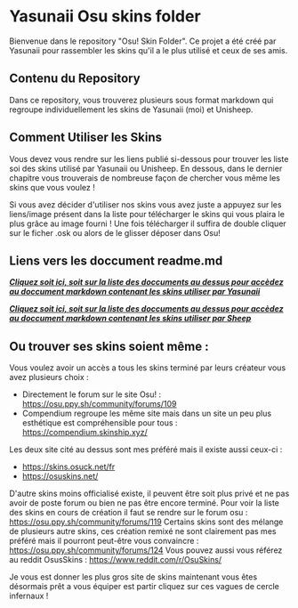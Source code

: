 # Yasunaii Osu skins folder

Bienvenue dans le repository "Osu! Skin Folder". Ce projet a été créé par Yasunaii pour rassembler les skins qu'il a le plus utilisé et ceux de ses amis.

## Contenu du Repository

Dans ce repository, vous trouverez plusieurs sous format markdown qui regroupe individuellement les skins de Yasunaii (moi) et Unisheep. 

## Comment Utiliser les Skins

Vous devez vous rendre sur les liens publié si-dessous pour trouver les liste soi des skins utilisé par Yasunaii ou Unisheep. En dessous, dans le dernier chapitre vous trouverais de nombreuse façon de chercher vous même les skins que vous voulez ! 

Si vous avez décider d'utiliser nos skins vous avez juste a appuyez sur les liens/image présent dans la liste pour télécharger le skins qui vous plaira le plus grâce au image fourni !
Une fois télécharger il suffira de double cliquer sur le ficher .osk ou alors de le glisser déposer dans Osu!

## Liens vers les doccument readme.md 

***[Cliquez soit ici, soit sur la liste des doccuments au dessus pour accèdez au doccument markdown contenant les skins utiliser par Yasunaii](https://github.com/Yasunaii/Oni_Korp-osu-skin-folder/blob/main/Yasunaii-Osu_Skin.md)***

***[Cliquez soit ici, soit sur la liste des doccuments au dessus pour accèdez au doccument markdown contenant les skins utiliser par Sheep](https://github.com/Yasunaii/Oni_Korp-osu-skin-folder/blob/main/Sheep-Osu_Skin.md)***

## Ou trouver ses skins soient même : 

Vous voulez avoir un accès a tous les skins terminé par leurs créateur vous avez plusieurs choix : 
- Directement le forum sur le site Osu! : https://osu.ppy.sh/community/forums/109
- Compendium regroupe les même site mais dans un site un peu plus esthétique est compréhensible pour tous : https://compendium.skinship.xyz/

Les deux site cité au dessus sont mes préféré mais il existe aussi ceux-ci :
- https://skins.osuck.net/fr 
- https://osuskins.net/

D'autre skins moins officialisé existe, il peuvent être soit plus privé et ne pas avoir de poste forum ou bien ne pas être encore terminé.
Pour voir la liste des skins en cours de création il faut se rendre sur le forum osu : https://osu.ppy.sh/community/forums/119
Certains skins sont des mélange de plusieurs autre skins, ces création remixé ne sont clairement pas mes préféré mais il pourront peut-être vous convaincre : https://osu.ppy.sh/community/forums/124
Vous pouvez aussi vous référez au reddit OsusSkins : https://www.reddit.com/r/OsuSkins/

Je vous est donner les plus gros site de skins maintenant vous êtes désormais prêt a vous équiper est partir cliquez sur ces vagues de cercle infernaux !
